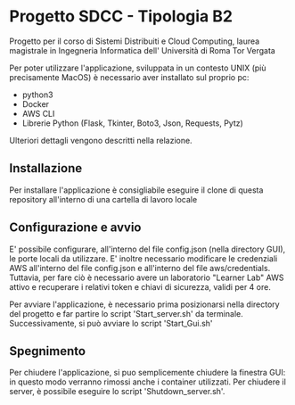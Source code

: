 # Progetto SDCC - Tipologia B2
Progetto per il corso di Sistemi Distribuiti e Cloud Computing, laurea magistrale in Ingegneria Informatica dell' Università di Roma Tor Vergata

Per poter utilizzare l'applicazione, sviluppata in un contesto UNIX (più precisamente MacOS) è necessario aver installato sul proprio pc:
- python3
- Docker
- AWS CLI
- Librerie Python (Flask, Tkinter, Boto3, Json, Requests, Pytz)

Ulteriori dettagli vengono descritti nella relazione.

## Installazione
Per installare l'applicazione è consigliabile eseguire il clone di questa repository all'interno di una cartella di lavoro locale

## Configurazione e avvio
E' possibile configurare, all'interno del file config.json (nella directory GUI), le porte locali da utilizzare.
E' inoltre necessario modificare le credenziali AWS all'interno del file config.json e all'interno del file aws/credentials. Tuttavia, per fare ciò è necessario avere un laboratorio "Learner Lab" AWS attivo e recuperare i relativi token e chiavi di sicurezza, validi per 4 ore.

Per avviare l'applicazione, è necessario prima posizionarsi nella directory del progetto e far partire lo script 'Start_server.sh' da terminale.
Successivamente, si può avviare lo script 'Start_Gui.sh'

## Spegnimento
Per chiudere l'applicazione, si puo semplicemente chiudere la finestra GUI: in questo modo verranno rimossi anche i container utilizzati.
Per chiudere il server, è possibile eseguire lo script 'Shutdown_server.sh'.
